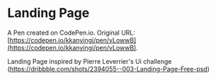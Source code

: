 # Landing Page

A Pen created on CodePen.io. Original URL: [https://codepen.io/kkanyingi/pen/vLowwB](https://codepen.io/kkanyingi/pen/vLowwB).

Landing Page inspired by Pierre Leverrier's Ui challenge (https://dribbble.com/shots/2394055--003-Landing-Page-Free-psd)


